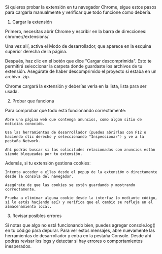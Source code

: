Si quieres probar la extensión en tu navegador Chrome, sigue estos pasos para cargarla manualmente y verificar que todo funcione como debería.

1. Cargar la extensión

Primero, necesitas abrir Chrome y escribir en la barra de direcciones:
chrome://extensions/

Una vez allí, activa el Modo de desarrollador, que aparece en la esquina superior derecha de la página.

Después, haz clic en el botón que dice "Cargar descomprimida". Esto te permitirá seleccionar la carpeta donde guardaste los archivos de tu extensión. Asegúrate de haber descomprimido el proyecto si estaba en un archivo .zip.

Chrome cargará la extensión y deberías verla en la lista, lista para ser usada.

2. Probar que funciona

Para comprobar que todo está funcionando correctamente:

    Abre una página web que contenga anuncios, como algún sitio de noticias conocido.

    Usa las herramientas de desarrollador (puedes abrirlas con F12 o haciendo clic derecho y seleccionando "Inspeccionar") y ve a la pestaña Network.

    Ahí podrás buscar si las solicitudes relacionadas con anuncios están siendo bloqueadas por tu extensión.

Además, si tu extensión gestiona cookies:

    Intenta acceder a ellas desde el popup de la extensión o directamente desde la consola del navegador.

    Asegúrate de que las cookies se estén guardando y mostrando correctamente.

    Prueba a eliminar alguna cookie desde la interfaz (o mediante código, si lo estás haciendo así) y verifica que el cambio se refleja en el almacenamiento local.

3. Revisar posibles errores

Si notas que algo no está funcionando bien, puedes agregar console.log() en tu código para depurar. Para ver estos mensajes, abre nuevamente las herramientas de desarrollador y entra en la pestaña Console. Desde ahí podrás revisar los logs y detectar si hay errores o comportamientos inesperados.